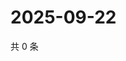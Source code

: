 # 2025-09-22

共 0 条

<!-- BEGIN BILIBILI -->
<!-- 最后更新时间 2025-09-22 00:08:53 +0800 -->

<!-- END BILIBILI -->